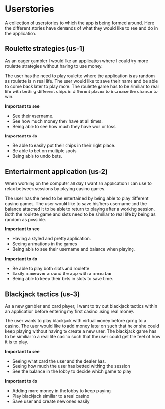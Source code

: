 # Userstories
A collection of userstories to which the app is being formed around. Here the different stories have demands of what they would like to see and do in the application.

## Roulette strategies (us-1)

As an eager gambler I would like an application where I could try more roulette strategies without having to use money.  

The user has the need to play roulette where the application is as random as roulette is in real life. The user would like to save their name and be able to come back later to play more. The roulette game has to be similiar to real life with betting different chips in different places to increase the chance to win.

**Important to see**
* See their username.
* See how much money they have at all times.
* Being able to see how much they have won or loss

**Important to do**
* Be able to easily put their chips in their right place.
* Be able to bet on multiple spots
* Being able to undo bets.

## Entertainment application (us-2)

When working on the computer all day I want an application I can use to relax between sessions by playing casino games.

The user has the need to be entertained by being able to play different casino games. The user would like to save his/hers username and the balance attached it to be able to return to playing after a working session. Both the roulette game and slots need to be similiar to real life by being as random as possible. 

**Important to see**
* Having a styled and pretty application.
* Seeing animations in the games
* Being able to see their username and balance when playing.

**Important to do** 
* Be able to play both slots and roulette
* Easily maneuver around the app with a menu bar
* Being able to keep their bets in slots to save time. 


## Blackjack tactics (us-3) 

As a new gambler and card player, I want to try out blackjack tactics within an application before entering my first casino using real money. 

The user wants to play blackjack with virtual money before going to a casino. The user would like to add money later on such that he or she could keep playing without having to create a new user. The blackjack game has to be similiar to a real life casino such that the user could get the feel of how it is to play. 

**Important to see** 
* Seeing what card the user and the dealer has.
* Seeing how much the user has betted withing the session
* See the balance in the lobby to decide which game to play

**Important to do**
* Adding more money in the lobby to keep playing
* Play blackjack similiar to a real casino
* Save user and create new ones easily
